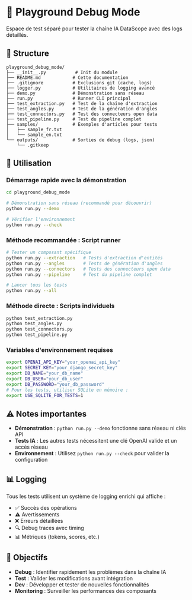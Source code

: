 # 🧪 Playground Debug Mode

Espace de test séparé pour tester la chaîne IA DataScope avec des logs détaillés.

## 📁 Structure

```
playground_debug_mode/
├── __init__.py           # Init du module
├── README.md            # Cette documentation
├── .gitignore           # Exclusions git (cache, logs)
├── logger.py            # Utilitaires de logging avancé
├── demo.py              # Démonstration sans réseau
├── run.py               # Runner CLI principal
├── test_extraction.py   # Test de la chaîne d'extraction
├── test_angles.py       # Test de la génération d'angles
├── test_connectors.py   # Test des connecteurs open data
├── test_pipeline.py     # Test du pipeline complet
├── samples/             # Exemples d'articles pour tests
│   ├── sample_fr.txt
│   └── sample_en.txt
└── outputs/             # Sorties de debug (logs, json)
    └── .gitkeep
```

## 🚀 Utilisation

### Démarrage rapide avec la démonstration
```bash
cd playground_debug_mode

# Démonstration sans réseau (recommandé pour découvrir)
python run.py --demo

# Vérifier l'environnement
python run.py --check
```

### Méthode recommandée : Script runner
```bash
# Tester un composant spécifique
python run.py --extraction   # Tests d'extraction d'entités
python run.py --angles       # Tests de génération d'angles
python run.py --connectors   # Tests des connecteurs open data
python run.py --pipeline     # Test du pipeline complet

# Lancer tous les tests
python run.py --all
```

### Méthode directe : Scripts individuels
```bash
python test_extraction.py
python test_angles.py
python test_connectors.py
python test_pipeline.py
```

### Variables d'environnement requises
```bash
export OPENAI_API_KEY="your_openai_api_key"
export SECRET_KEY="your_django_secret_key"
export DB_NAME="your_db_name"
export DB_USER="your_db_user"
export DB_PASSWORD="your_db_password"
# Pour les tests, utiliser SQLite en mémoire :
export USE_SQLITE_FOR_TESTS=1
```

## ⚠️ Notes importantes

- **Démonstration** : `python run.py --demo` fonctionne sans réseau ni clés API
- **Tests IA** : Les autres tests nécessitent une clé OpenAI valide et un accès réseau
- **Environnement** : Utilisez `python run.py --check` pour valider la configuration

## 📊 Logging

Tous les tests utilisent un système de logging enrichi qui affiche :
- ✅ Succès des opérations
- ⚠️  Avertissements
- ❌ Erreurs détaillées
- 🔍 Debug traces avec timing
- 📊 Métriques (tokens, scores, etc.)

## 🎯 Objectifs

- **Debug** : Identifier rapidement les problèmes dans la chaîne IA
- **Test** : Valider les modifications avant intégration
- **Dev** : Développer et tester de nouvelles fonctionnalités
- **Monitoring** : Surveiller les performances des composants